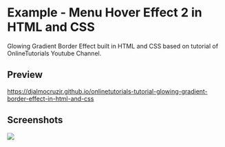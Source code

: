 <h1>Example - Menu Hover Effect 2 in HTML and CSS</h1>
<p>Glowing Gradient Border Effect built in HTML and CSS based on tutorial of OnlineTutorials Youtube Channel.</p>

<h2>Preview</h2>
<a href="https://djalmocruzjr.github.io/onlinetutorials-tutorial-glowing-gradient-border-effect-in-html-and-css/" targe="_blank">https://djalmocruzjr.github.io/onlinetutorials-tutorial-glowing-gradient-border-effect-in-html-and-css</a>

<h2>Screenshots</h2>
<img src="https://raw.githubusercontent.com/DjalmoCruzJr/onlinetutorials-tutorial-glowing-gradient-border-effect-in-html-and-css/master/screenshots/screenshot.png">

